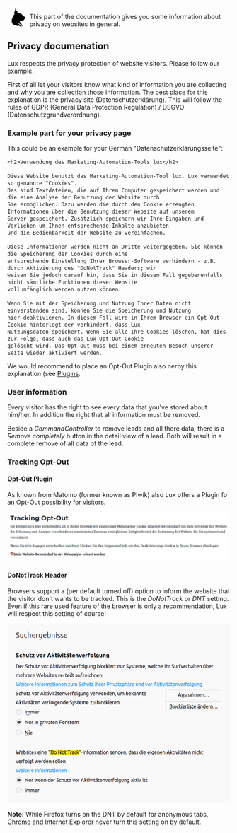 <img align="left" src="../../Resources/Public/Icons/lux.svg" width="50" />

This part of the documentation gives you some information about privacy on websites in general.

## Privacy documenation

Lux respects the privacy protection of website visitors. Please follow our example.

First of all let your visitors know what kind of information you are collecting and why you are collection those
information. The best place for this explanation is the privacy site (Datenschutzerklärung). This will follow the
rules of GDPR (General Data Protection Regulation) / DSGVO (Datenschutzgrundverordnung).

### Example part for your privacy page

This could be an example for your German "Datenschutzerklärungsseite":

```
<h2>Verwendung des Marketing-Automation-Tools lux</h2>

Diese Website benutzt das Marketing-Automation-Tool lux. Lux verwendet so genannte "Cookies".
Das sind Textdateien, die auf Ihrem Computer gespeichert werden und die eine Analyse der Benutzung der Website durch
Sie ermöglichen. Dazu werden die durch den Cookie erzeugten Informationen über die Benutzung dieser Website auf unserem
Server gespeichert. Zusätzlich speichern wir Ihre Eingaben und Vorlieben um Ihnen entsprechende Inhalte anzubieten
und die Bedienbarkeit der Website zu vereinfachen.

Diese Informationen werden nicht an Dritte weitergegeben. Sie können die Speicherung der Cookies durch eine
entsprechende Einstellung Ihrer Browser-Software verhindern - z.B. durch Aktivierung des "DoNotTrack" Headers; wir
weisen Sie jedoch darauf hin, dass Sie in diesem Fall gegebenenfalls nicht sämtliche Funktionen dieser Website
vollumfänglich werden nutzen können.

Wenn Sie mit der Speicherung und Nutzung Ihrer Daten nicht einverstanden sind, können Sie die Speicherung und Nutzung
hier deaktivieren. In diesem Fall wird in Ihrem Browser ein Opt-Out-Cookie hinterlegt der verhindert, dass Lux
Nutzungsdaten speichert. Wenn Sie alle Ihre Cookies löschen, hat dies zur Folge, dass auch das Lux Opt-Out-Cookie
gelöscht wird. Das Opt-Out muss bei einem erneuten Besuch unserer Seite wieder aktiviert werden.
```

We would recommend to place an Opt-Out Plugin also nerby this explanation (see [Plugins](../Technical/Plugins/Index.md).

### User information

Every visitor has the right to see every data that you've stored about him/her. In addition the right that all
information must be removed.

Beside a *CommandController* to remove leads and all there data, there is a *Remove completely* button in the detail
view of a lead. Both will result in a complete remove of all data of the lead.

### Tracking Opt-Out

#### Opt-Out Plugin
As known from Matomo (former known as Piwik) also Lux offers a Plugin fo an Opt-Out possibility for visitors.

<img src="../Images/documentation_plugin_optout_frontend1.png" width="800" />

#### DoNotTrack Header

Browsers support a (per default turned off) option to inform the website that the visitor don't wants to be tracked.
This is the *DoNotTrack* or *DNT* setting. Even if this rare used feature of the browser is only a recommendation, Lux
will respect this setting of course!

<img src="../Images/documentation_marketing_donottrack.png" width="800" />

**Note:** While Firefox turns on the DNT by default for anonymous tabs, Chrome and Internet Explorer never turn this
setting on by default.
